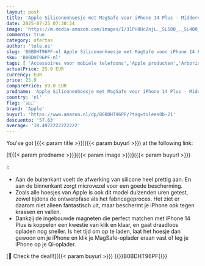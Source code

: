 ```yaml
---
layout: post
title: 'Apple Siliconenhoesje met MagSafe voor iPhone 14 Plus - Middernacht '
date: 2025-07-25 07:30:24
image: 'https://m.media-amazon.com/images/I/31PH8Hc2njL._SL500_._SL400_.jpg'
comments: true
category: ofertas
author: 'tole.es'
slug: 'B0BDHT96PF-nl Apple Siliconenhoesje met MagSafe voor iPhone 14 Plus -...'
sku: 'B0BDHT96PF-nl'
tags: [ 'Accessoires voor mobiele telefoons','Apple producten','Arborist Merchandising Root','Basic-telefoonhoesjes','Elektronica','Hoesjes mobiele telefoon','Mobiele telefoons & communicatieproducten','Self Service','Special Features Stores','apple','be0c145d-645e-47ab-b638-53e8112e3d67_0','be0c145d-645e-47ab-b638-53e8112e3d67_2801','🇳🇱', ]
actualPrice: 25.0 EUR
currency: EUR
price: 25.0
comparePrice: 59.0 EUR
prodname: 'Apple Siliconenhoesje met MagSafe voor iPhone 14 Plus - Middernacht '
country: 'nl'
flag: '🇳🇱'
brand: 'Apple'
buyurl: 'https://www.amazon.nl/dp/B0BDHT96PF/?tag=tolees0b-21'
descuento: '57.63'
average: '18.4972222222222'
---
```


You've got [{{< param title >}}]({{< param buyurl >}}) at the following link:

[![{{< param prodname >}}]({{< param image >}})]({{< param buyurl >}})

ℹ️:

- Aan de buitenkant voelt de afwerking van silicone heel prettig aan. En aan de binnenkant zorgt microvezel voor een goede bescherming.
- Zoals alle hoesjes van Apple is ook dit model duizenden uren getest, zowel tijdens de ontwerpfase als het fabricageproces. Het ziet er daarom niet alleen fantastisch uit, maar beschermt je iPhone ook tegen krassen en vallen.
- Dankzij de ingebouwde magneten die perfect matchen met iPhone 14 Plus is koppelen een kwestie van klik en klaar, en gaat draadloos opladen nog sneller. Is het tijd om op te laden, laat het hoesje dan gewoon om je iPhone en klik je MagSafe-oplader eraan vast of leg je iPhone op je Qi‑oplader.

[🛒 Check the deal!!]({{< param buyurl >}})
{{<world>}}B0BDHT96PF{{</world>}}
